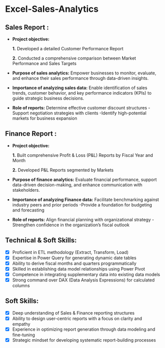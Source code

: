 # Excel-Sales-Analytics


## Sales Report :


- **Project objective:** 

    **1.** Developed a detailed Customer Performance Report 

    **2.** Conducted a comprehensive comparison between Market Performance and Sales Targets

- **Purpose of sales analytics:** Empower businesses to monitor, evaluate, and enhance their sales performance through data-driven insights.

- **Importance of analyzing sales data:** Enable identification of sales trends, customer behavior, and key performance indicators (KPIs) to guide strategic business decisions.


- **Role of reports:** Determine effective customer discount structures -Support negotiation strategies with clients -Identify high-potential markets for business expansion


## Finance Report :

- **Project objective:** 

    **1.** Built comprehensive Profit & Loss (P&L) Reports by Fiscal Year and Month

    **2.** Developed P&L Reports segmented by Markets

- **Purpose of finance analytics:** Evaluate financial performance, support data-driven decision-making, and enhance communication with stakeholders.

- **Importance of analyzing Finance data:** Facilitate benchmarking against industry peers and prior periods -Provide a foundation for budgeting and forecasting

- **Role of reports:** Align financial planning with organizational strategy -Strengthen confidence in the organization’s fiscal outlook


## Technical & Soft Skills:
- [x]   Proficient in ETL methodology (Extract, Transform, Load) 
- [x]	Expertise in Power Query for generating dynamic date tables
- [x]	Ability to derive fiscal months and quarters programmatically
- [x]	Skilled in establishing data model relationships using Power Pivot
- [x]	Competence in integrating supplementary data into existing data models
- [x]	Strong command over DAX (Data Analysis Expressions) for calculated columns

## Soft Skills:
- [x]	Deep understanding of Sales & Finance reporting structures
- [x]	Ability to design user-centric reports with a focus on clarity and empathy
- [x]	Experience in optimizing report generation through data modeling and fine-tuning
- [x]	Strategic mindset for developing systematic report-building processes

